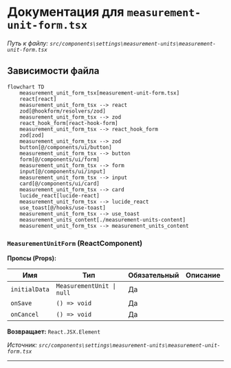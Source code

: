 # Документация для `measurement-unit-form.tsx`

*Путь к файлу: `src/components\settings\measurement-units\measurement-unit-form.tsx`*

## Зависимости файла

```mermaid
flowchart TD
    measurement_unit_form_tsx[measurement-unit-form.tsx]
    react[react]
    measurement_unit_form_tsx --> react
    zod[@hookform/resolvers/zod]
    measurement_unit_form_tsx --> zod
    react_hook_form[react-hook-form]
    measurement_unit_form_tsx --> react_hook_form
    zod[zod]
    measurement_unit_form_tsx --> zod
    button[@/components/ui/button]
    measurement_unit_form_tsx --> button
    form[@/components/ui/form]
    measurement_unit_form_tsx --> form
    input[@/components/ui/input]
    measurement_unit_form_tsx --> input
    card[@/components/ui/card]
    measurement_unit_form_tsx --> card
    lucide_react[lucide-react]
    measurement_unit_form_tsx --> lucide_react
    use_toast[@/hooks/use-toast]
    measurement_unit_form_tsx --> use_toast
    measurement_units_content[./measurement-units-content]
    measurement_unit_form_tsx --> measurement_units_content
```

### `MeasurementUnitForm` (ReactComponent)

**Пропсы (Props):**

| Имя | Тип | Обязательный | Описание |
|---|---|---|---|
| `initialData` | `MeasurementUnit \| null` | Да |  |
| `onSave` | `() => void` | Да |  |
| `onCancel` | `() => void` | Да |  |

**Возвращает:** `React.JSX.Element`

*Источник: `src/components\settings\measurement-units\measurement-unit-form.tsx`*

---
